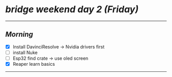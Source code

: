 
# *__bridge weekend day 2 (Friday)__* 

---
## *__Morning__*

- [x] Install DavinciResolve  -> Nvidia drivers first 
- [ ] install Nuke
- [ ] Esp32 find crate -> use oled screen
- [x] Reaper learn basics

---

